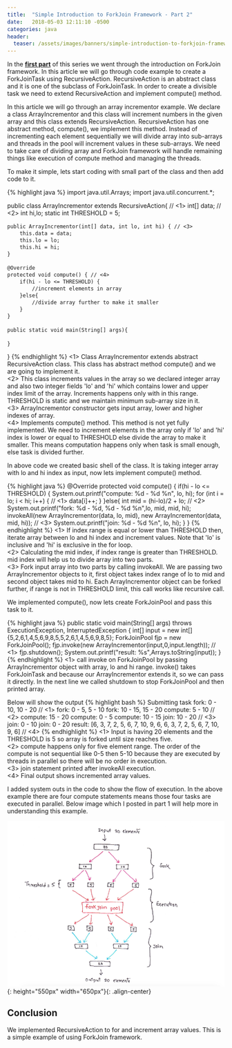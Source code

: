 ```yaml
---
title:  "Simple Introduction to ForkJoin Framework - Part 2"
date:   2018-05-03 12:11:10 -0500
categories: java
header:
  teaser: /assets/images/banners/simple-introduction-to-forkjoin-framework-part2.png
---
```


In the **[first part](/blog/2018/05/03/simple-introduction-to-forkjoin-framework-part1.html)** of this series we went through the introduction on ForkJoin framework. In this article we will go through code example to create a ForkJoinTask using RecursiveAction. RecursiveAction is an abstract class and it is one of the subclass of ForkJoinTask. In order to create a divisible task we need to extend RecursiveAction and implement compute() method.

In this article we will go through an array incrementor example. We declare a class ArrayIncrementor and this class will increment numbers in the given array and this class extends RecursiveAction. RecursiveAction has one abstract method, compute(), we implement this method. Instead of incrementing each element sequentially we will divide array into sub-arrays and threads in the pool will increment values in these sub-arrays. We need to take care of dividing array and ForkJoin framework will handle remaining things like execution of compute method and managing the threads.

To make it simple, lets start coding with small part of the class and then add code to it. 

{% highlight java %}
import java.util.Arrays;
import java.util.concurrent.*;

public class ArrayIncrementor extends RecursiveAction{ // <1>
    int[] data; // <2>
    int hi,lo;
    static int THRESHOLD = 5;

    public ArrayIncrementor(int[] data, int lo, int hi) { // <3>
        this.data = data;
        this.lo = lo;
        this.hi = hi;
    }

    @Override
    protected void compute() { // <4>
        if(hi - lo <= THRESHOLD) {
            //increment elements in array
        }else{
            //divide array further to make it smaller
        }
    }

    public static void main(String[] args){
    
    }
}
{% endhighlight %}
<1> Class ArrayIncrementor extends abstract RecursiveAction class. This class has abstract method compute() and we are going to implement it.  
<2> This class increments values in the array so we declared integer array and also two integer fields 'lo' and 'hi' which contains lower and upper index limit of the array. Increments happens only with in this range. THRESHOLD is static and we maintain minimum sub-array size in it.  
<3> ArrayIncrementor constructor gets input array, lower and higher indexes of array.  
<4> Implements compute() method. This method is not yet fully implemented. We need to increment elements in the array only if 'lo' and 'hi' index is lower or equal to THRESHOLD else divide the array to make it smaller. This means computation happens only when task is small enough, else task is divided further.

In above code we created basic shell of the class. It is taking integer array with lo and hi index as input, now lets implement compute() method.

{% highlight java %}
@Override
protected void compute() {
    if(hi - lo <= THRESHOLD) {
        System.out.printf("compute: %d - %d %n", lo, hi);
        for (int i = lo; i < hi; i++) { // <1>
            data[i]++;
        }
    }else{
        int mid = (hi-lo)/2 + lo; // <2>
        System.out.printf("fork: %d - %d, %d - %d %n",lo, mid, mid, hi);
        invokeAll(new ArrayIncrementor(data, lo, mid),
                new ArrayIncrementor(data, mid, hi)); // <3>
        System.out.printf("join: %d - %d %n", lo, hi);
    }
}
{% endhighlight %}
<1> If index range is equal or lower than THRESHOLD then, iterate array between lo and hi index and increment values. Note that 'lo' is inclusive and 'hi' is exclusive in the for loop.  
<2> Calculating the mid index, if index range is greater than THRESHOLD. mid index will help us to divide array into two parts.  
<3> Fork input array into two parts by calling invokeAll. We are passing two ArrayIncrementor objects to it, first object takes index range of lo to mid and second object takes mid to hi. Each ArrayIncrementor object can be forked further, if range is not in THRESHOLD limit, this call works like recursive call.

We implemented compute(), now lets create ForkJoinPool and pass this task to it.

{% highlight java %}
public static void main(String[] args) throws ExecutionException, InterruptedException {
    int[] input = new int[]{5,2,6,1,4,5,6,9,8,5,5,2,6,1,4,5,6,9,8,5};
    ForkJoinPool fjp = new ForkJoinPool();
    fjp.invoke(new ArrayIncrementor(input,0,input.length)); // <1>
    fjp.shutdown();
    System.out.printf("result: %s",Arrays.toString(input));
}
{% endhighlight %}
<1> call invoke on ForkJoinPool by passing ArrayIncrementor object with array, lo and hi range. invoke() takes ForkJoinTask and because our ArrayIncrementor extends it, so we can pass it directly. In the next line we called shutdown to stop ForkJoinPool and then printed array.

Below will show the output
{% highlight bash %}
Submitting task
fork: 0 - 10, 10 - 20  // <1>
fork: 0 - 5, 5 - 10 
fork: 10 - 15, 15 - 20 
compute: 5 - 10  // <2>
compute: 15 - 20 
compute: 0 - 5 
compute: 10 - 15 
join: 10 - 20 // <3>
join: 0 - 10 
join: 0 - 20 
result: [6, 3, 7, 2, 5, 6, 7, 10, 9, 6, 6, 3, 7, 2, 5, 6, 7, 10, 9, 6] // <4>
{% endhighlight %}
<1> Input is having 20 elements and the THRESHOLD is 5 so array is forked until size reaches five.  
<2> compute happens only for five element range. The order of the compute is not sequential like 0-5 then 5-10 because they are executed by threads in parallel so there will be no order in execution.  
<3> join statement printed after invokeAll execution.  
<4> Final output shows incremented array values.

I added system outs in the code to show the flow of execution. In the above example there are four compute statements means those four tasks are executed in parallel. Below image which I posted in part 1 will help more in understanding this example.

![Fork Join framework task execution](/assets/images/posts/fork-join-execution.png){: height="550px" width="650px"}{: .align-center}

## Conclusion
We implemented RecursiveAction to for and increment array values. This is a simple example of using ForkJoin framework.
